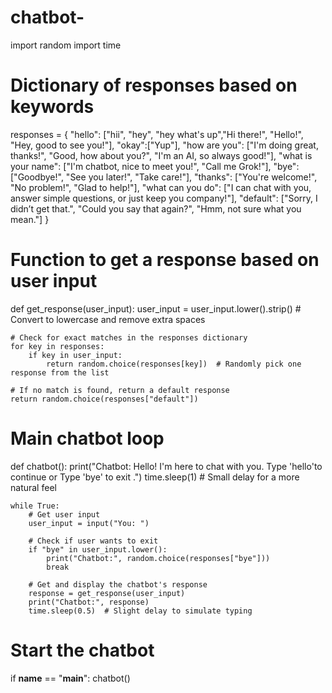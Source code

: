 # chatbot-
import random
import time

# Dictionary of responses based on keywords
responses = {
    "hello": ["hii", "hey", "hey what's up","Hi there!", "Hello!", "Hey, good to see you!"],
    "okay":["Yup"],
    "how are you": ["I'm doing great, thanks!", "Good, how about you?", "I'm an AI, so always good!"],
    "what is your name": ["I'm chatbot, nice to meet you!", "Call me Grok!"],
    "bye": ["Goodbye!", "See you later!", "Take care!"],
    "thanks": ["You're welcome!", "No problem!", "Glad to help!"],
    "what can you do": ["I can chat with you, answer simple questions, or just keep you company!"],
    "default": ["Sorry, I didn’t get that.", "Could you say that again?", "Hmm, not sure what you mean."]
}

# Function to get a response based on user input
def get_response(user_input):
    user_input = user_input.lower().strip()  # Convert to lowercase and remove extra spaces
    
    # Check for exact matches in the responses dictionary
    for key in responses:
        if key in user_input:
            return random.choice(responses[key])  # Randomly pick one response from the list
    
    # If no match is found, return a default response
    return random.choice(responses["default"])

# Main chatbot loop
def chatbot():
    print("Chatbot: Hello! I'm here to chat with you. Type 'hello'to continue or  Type 'bye' to exit .")
    time.sleep(1)  # Small delay for a more natural feel
    
    while True:
        # Get user input
        user_input = input("You: ")
        
        # Check if user wants to exit
        if "bye" in user_input.lower():
            print("Chatbot:", random.choice(responses["bye"]))
            break
        
        # Get and display the chatbot's response
        response = get_response(user_input)
        print("Chatbot:", response)
        time.sleep(0.5)  # Slight delay to simulate typing

# Start the chatbot
if __name__ == "__main__":
    chatbot()
